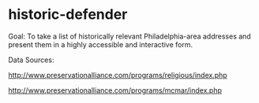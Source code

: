 historic-defender
=================

Goal: To take a list of historically relevant Philadelphia-area addresses and present them in a highly accessible and interactive form.

Data Sources:

http://www.preservationalliance.com/programs/religious/index.php

http://www.preservationalliance.com/programs/mcmar/index.php
